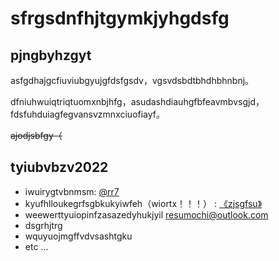 # sfrgsdnfhjtgymkjyhgdsfg

## pjngbyhzgyt

asfgdhajgcfiuviubgyujgfdsfgsdv，vgsvdsbdtbhdhbhnbnj。

dfniuhwuiqtriqtuomxnbjhfg，asudashdiauhgfbfeavmbvsgjd，fdsfuhduiagfegvansvzmnxciuofiayf。

~~ajodjsbfgy（~~

## tyiubvbzv2022

- iwuirygtvbnmsm: [@rr7](https://github.com/PCG0)
- kyufhlloukegrfsgbkukyiwfeh（wiortx！！！） : [《zjsgfsu》](https://github.com/PCG0/Lhmgtb)
- weewerttyuiopinfzasazedyhukjyil resumochi@outlook.com
- dsgrhjtrg
- wquyuojmgffvdvsashtgku 
- etc ...



<!---

- 👋 Hi, I’m ...
- 👀 I’m interested in ...
- 🌱 I’m currently learning ...
- 💞️ I’m looking to collaborate on ...
- 📫 How to reach me ...


PCG0/PCG0 is a ✨ special ✨ repository because its `README.md` (this file) appears on your GitHub profile.
You can click the Preview link to take a look at your changes.
--->
